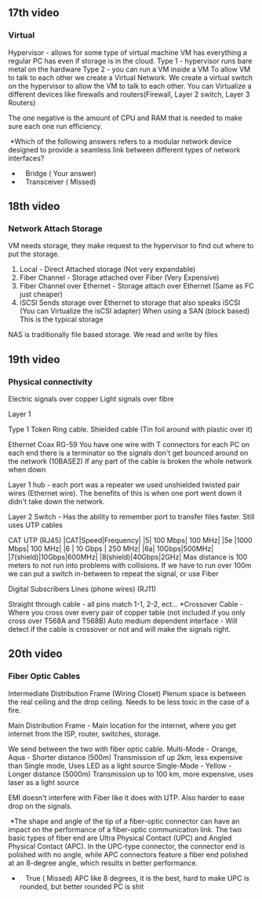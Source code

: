 ## 17th video

### Virtual
Hypervisor - allows for some type of virtual machine
VM has everything a regular PC has even if storage is in the cloud. 
Type 1 - hypervisor runs bare metal on the hardware
Type 2 - you can run a VM inside a VM
To allow VM to talk to each other we create a Virtual Network. We create a virtual switch on the hypervisor to allow the VM to talk to each other. 
You can Virtualize a different devices like firewalls and routers(Firewall, Layer 2 switch, Layer 3 Routers)

The one negative is the amount of CPU and RAM that is needed to make sure each one run efficiency.

 \*Which of the following answers refers to a modular network device designed to provide a seamless link between different types of network interfaces?

-    Bridge ( Your answer)
-    Transceiver ( Missed)
## 18th video
### Network Attach Storage

VM needs storage, they make request to the hypervisor to find out where to put the storage. 
1) Local - Direct Attached storage (Not very expandable)
2) Fiber Channel - Storage attached over Fiber (Very Expensive)
3) Fiber Channel over Ethernet - Storage attach over Ethernet (Same as FC just cheaper)
4) iSCSI Sends storage over Ethernet to storage that also speaks iSCSI (You can Virtualize the isCSI adapter) When using a SAN (block based) This is the typical storage

NAS is traditionally file based storage. We read and write by files

## 19th video
### Physical connectivity 

Electric signals over copper
Light signals over fibre

Layer 1

Type 1 Token Ring cable. Shielded cable (Tin foil around with plastic over it)

Ethernet Coax RG-59 You have one wire with T connectors for each PC on each end there is a terminator so the signals don't get bounced around on the network (10BASE2)
If any part of the cable is broken the whole network when down

Layer 1 hub - each port was a repeater we used unshielded twisted pair wires (Ethernet wire). The benefits of this is when one port went down it didn't take down the network.  

Layer 2 Switch - Has the ability to remember port to transfer files faster. Still uses UTP cables

CAT UTP (RJ45)
|CAT|Speed|Frequency|
|5| 100 Mbps| 100 MHz|
|5e |1000 Mbps| 100 MHz|
|6 | 10 Gbps | 250 MHz|
|6a| 10Gbps|500MHz|
|7(shield)|10Gbps|600MHz|
|8(shield)|40Gbps|2GHz|
Max distance is 100 meters to not run into problems with collisions.
If we have to run over 100m we can put a switch in-between to repeat the signal, or use Fiber 

Digital Subscribers Lines (phone wires) (RJ11)

Straight through cable - all pins match 1-1, 2-2, ect...
\*Crossover Cable - Where you cross over every pair of copper table (not included if you only cross over T568A and T568B)
Auto medium dependent interface - Will detect if the cable is crossover or not and will make the signals right. 

## 20th video

### Fiber Optic Cables

Intermediate Distribution Frame (Wiring Closet) Plenum space is between the real ceiling and the drop ceiling. Needs to be less toxic in the case of a fire.

Main Distribution Frame - Main location for the internet, where you get internet from the ISP, router, switches, storage. 

We send between the two with fiber optic cable. 
Multi-Mode - Orange, Aqua - Shorter distance (500m) Transmission of up 2km, less expensive than Single mode, Uses LED as a light source
Single-Mode - Yellow - Longer distance (5000m) Transmission up to 100 km, more expensive, uses laser as a light source 

EMI doesn't interfere with Fiber like it does with UTP. Also harder to ease drop on the signals. 

 \*The shape and angle of the tip of a fiber-optic connector can have an impact on the performance of a fiber-optic communication link. The two basic types of fiber end are Ultra Physical Contact (UPC) and Angled Physical Contact (APC). In the UPC-type connector, the connector end is polished with no angle, while APC connectors feature a fiber end polished at an 8-degree angle, which results in better performance.

-    True ( Missed)
APC like 8 degrees, it is the best, hard to make
UPC is rounded, but better rounded
PC is shit




